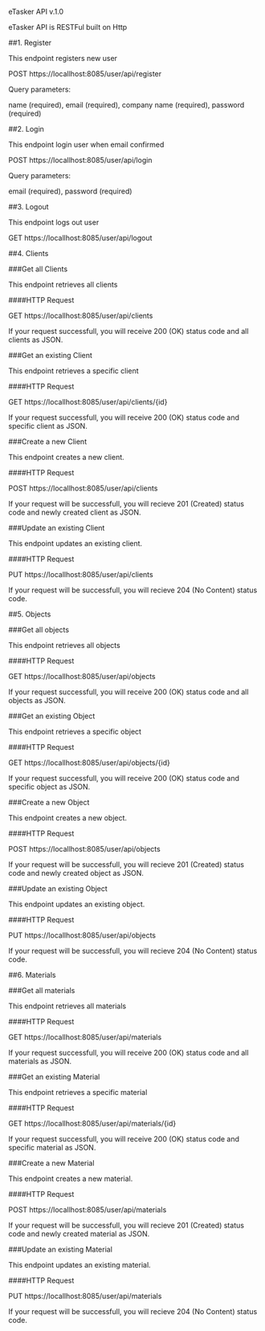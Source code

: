 eTasker API v.1.0

eTasker API is RESTFul built on Http

##1.	Register

This endpoint registers new user

POST https://locallhost:8085/user/api/register

Query parameters:


name (required), email (required), company name (required), password (required)

##2.	Login

This endpoint login user when email confirmed

POST https://locallhost:8085/user/api/login

Query parameters:

email (required), password (required)

##3.	Logout

This endpoint logs out user

GET https://locallhost:8085/user/api/logout

##4. Clients

###Get all Clients

This endpoint retrieves all clients

####HTTP Request

GET https://locallhost:8085/user/api/clients

If your request successfull, you will receive 200 (OK) status code and all clients as JSON.

###Get an existing Client

This endpoint retrieves a specific client

####HTTP Request

GET https://locallhost:8085/user/api/clients/{id}

If your request successfull, you will receive 200 (OK) status code and specific client as JSON.

###Create a new Client

This endpoint creates a new client.

####HTTP Request

POST https://locallhost:8085/user/api/clients

If your request will be successfull, you will recieve 201 (Created) status code and newly created client as JSON.

###Update an existing Client

This endpoint updates an existing client.

####HTTP Request

PUT https://locallhost:8085/user/api/clients

If your request will be successfull, you will recieve 204 (No Content) status code.

##5. Objects

###Get all objects

This endpoint retrieves all objects

####HTTP Request

GET https://locallhost:8085/user/api/objects

If your request successfull, you will receive 200 (OK) status code and all objects as JSON.

###Get an existing Object

This endpoint retrieves a specific object

####HTTP Request

GET https://locallhost:8085/user/api/objects/{id}

If your request successfull, you will receive 200 (OK) status code and specific object as JSON.

###Create a new Object

This endpoint creates a new object.

####HTTP Request

POST https://locallhost:8085/user/api/objects

If your request will be successfull, you will recieve 201 (Created) status code and newly created object as JSON.

###Update an existing Object

This endpoint updates an existing object.

####HTTP Request

PUT https://locallhost:8085/user/api/objects

If your request will be successfull, you will recieve 204 (No Content) status code.

##6. Materials

###Get all materials

This endpoint retrieves all materials

####HTTP Request

GET https://locallhost:8085/user/api/materials

If your request successfull, you will receive 200 (OK) status code and all materials as JSON.

###Get an existing Material

This endpoint retrieves a specific material

####HTTP Request

GET https://locallhost:8085/user/api/materials/{id}

If your request successfull, you will receive 200 (OK) status code and specific material as JSON.

###Create a new Material

This endpoint creates a new material.

####HTTP Request

POST https://locallhost:8085/user/api/materials

If your request will be successfull, you will recieve 201 (Created) status code and newly created material as JSON.

###Update an existing Material

This endpoint updates an existing material.

####HTTP Request

PUT https://locallhost:8085/user/api/materials

If your request will be successfull, you will recieve 204 (No Content) status code.



